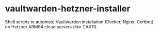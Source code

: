 # vaultwarden-hetzner-installer

Shell scripts to automate Vaultwarden installation (Docker, Nginx, Certbot) on Hetzner ARM64 cloud servers (like CAX11).
